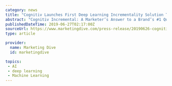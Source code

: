 ```yaml
---
category: news
title: "Cognitiv Launches First Deep Learning Incrementality Solution To Helps Marketers Find New Customers"
abstract: "Cognitiv Incremental: A Marketer’s Answer to a Brand’s #1 Question “Did my ad campaign cause a NEW consumer to convert?” New York, NY - June 27, 2019 - Cognitiv, the first self-learning, fully automated neural network technology available for ..."
publishedDateTime: 2019-06-27T02:17:00Z
sourceUrl: https://www.marketingdive.com/press-release/20190626-cognitiv-launches-first-deep-learning-incrementality-solution-to-helps-mark/
type: article

provider:
  name: Marketing Dive
  id: marketingdive

topics:
 - AI
 - deep learning
 - Machine Learning
---
```

